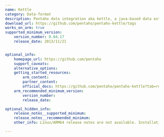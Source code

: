 ```yaml
---
name: Kettle
category: Data-format
description: Pentaho data integration aka kettle, a java-based data extraction, transformation and loading (ETL) application with optional GUI.
download_url: https://github.com/pentaho/pentaho-kettle/tags
works_on_arm: true
supported_minimum_version:
    version_number: 0.04.17
    release_date: 2013/11/21


optional_info:
    homepage_url: https://github.com/pentaho
    support_caveats:
    alternative_options:
    getting_started_resources:
        arm_content:
        partner_content:
        official_docs: https://github.com/pentaho/pentaho-kettle?tab=readme-ov-file#how-to-build
    arm_recommended_minimum_version:
        version_number:
        release_date:

optional_hidden_info:
    release_notes__supported_minimum:
    release_notes__recommended_minimum:
    other_info: Linux/ARM64 release notes are not available. Installation and Testing were done using "apt-get install etl-dev" kindly [refer](https://launchpad.net/ubuntu/+source/etl). The minimum version of kettle v0.04.17 corresponds to ubuntu:14.04 and v1.4.0 to ubuntu:22.04.

---
```

